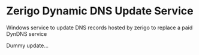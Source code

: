 # Zerigo Dynamic DNS Update Service
Windows service to update DNS records hosted by zerigo to replace a paid DynDNS service

Dummy update...
